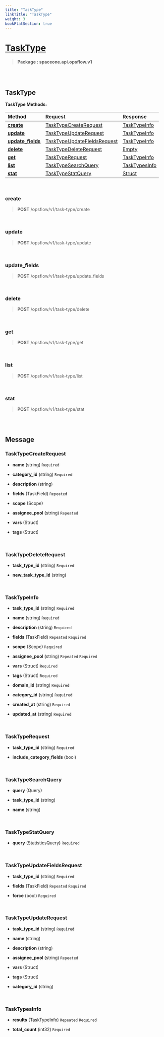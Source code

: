 ```yaml
---
title: "TaskType"
linkTitle: "TaskType"
weight: 3
bookFlatSection: true
---
```

# [TaskType](#TaskType)



>  **Package : spaceone.api.opsflow.v1**

<br>
<br>

## TaskType





**TaskType Methods:**


| Method | Request | Response |
| :----- | :-------- | :-------- |
| [**create**](./TaskType#create) | [TaskTypeCreateRequest](TaskType#tasktypecreaterequest) | [TaskTypeInfo](TaskType#tasktypeinfo) |
| [**update**](./TaskType#update) | [TaskTypeUpdateRequest](TaskType#tasktypeupdaterequest) | [TaskTypeInfo](TaskType#tasktypeinfo) |
| [**update_fields**](./TaskType#update_fields) | [TaskTypeUpdateFieldsRequest](TaskType#tasktypeupdatefieldsrequest) | [TaskTypeInfo](TaskType#tasktypeinfo) |
| [**delete**](./TaskType#delete) | [TaskTypeDeleteRequest](TaskType#tasktypedeleterequest) | [Empty](TaskType#empty) |
| [**get**](./TaskType#get) | [TaskTypeRequest](TaskType#tasktyperequest) | [TaskTypeInfo](TaskType#tasktypeinfo) |
| [**list**](./TaskType#list) | [TaskTypeSearchQuery](TaskType#tasktypesearchquery) | [TaskTypesInfo](TaskType#tasktypesinfo) |
| [**stat**](./TaskType#stat) | [TaskTypeStatQuery](TaskType#tasktypestatquery) | [Struct](TaskType#struct) |



    
<br>

### create





> **POST** /opsflow/v1/task-type/create
>






    
<br>

### update





> **POST** /opsflow/v1/task-type/update
>






    
<br>

### update_fields





> **POST** /opsflow/v1/task-type/update_fields
>






    
<br>

### delete





> **POST** /opsflow/v1/task-type/delete
>






    
<br>

### get





> **POST** /opsflow/v1/task-type/get
>






    
<br>

### list





> **POST** /opsflow/v1/task-type/list
>






    
<br>

### stat





> **POST** /opsflow/v1/task-type/stat
>






    


<br>
<br>

## Message



### TaskTypeCreateRequest
* **name** (string)   `Required` 

    
* **category_id** (string)   `Required` 

    
* **description** (string)  

    
* **fields** (TaskField)  `Repeated`   

    
* **scope** (Scope)  

    
* **assignee_pool** (string)  `Repeated`   

    
* **vars** (Struct)  

    
* **tags** (Struct)  

    <br>

### TaskTypeDeleteRequest
* **task_type_id** (string)   `Required` 

    
* **new_task_type_id** (string)  

    <br>

### TaskTypeInfo
* **task_type_id** (string)   `Required` 

    
* **name** (string)   `Required` 

    
* **description** (string)   `Required` 

    
* **fields** (TaskField)  `Repeated`    `Required` 

    
* **scope** (Scope)   `Required` 

    
* **assignee_pool** (string)  `Repeated`    `Required` 

    
* **vars** (Struct)   `Required` 

    
* **tags** (Struct)   `Required` 

    
* **domain_id** (string)   `Required` 

    
* **category_id** (string)   `Required` 

    
* **created_at** (string)   `Required` 

    
* **updated_at** (string)   `Required` 

    <br>

### TaskTypeRequest
* **task_type_id** (string)   `Required` 

    
* **include_category_fields** (bool)  

    <br>

### TaskTypeSearchQuery
* **query** (Query)  

    
* **task_type_id** (string)  

    
* **name** (string)  

    <br>

### TaskTypeStatQuery
* **query** (StatisticsQuery)   `Required` 

    <br>

### TaskTypeUpdateFieldsRequest
* **task_type_id** (string)   `Required` 

    
* **fields** (TaskField)  `Repeated`    `Required` 

    
* **force** (bool)   `Required` 

    <br>

### TaskTypeUpdateRequest
* **task_type_id** (string)   `Required` 

    
* **name** (string)  

    
* **description** (string)  

    
* **assignee_pool** (string)  `Repeated`   

    
* **vars** (Struct)  

    
* **tags** (Struct)  

    
* **category_id** (string)  

    <br>

### TaskTypesInfo
* **results** (TaskTypeInfo)  `Repeated`    `Required` 

    
* **total_count** (int32)   `Required` 

    <br>
